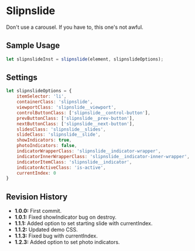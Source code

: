 # Slipnslide
Don't use a carousel. If you have to, this one's not awful.

## Sample Usage
``` javascript
let slipnslideInst = slipnslide(element, slipnslideOptions);
```

## Settings
``` javascript
let slipnslideOptions = {
    itemSelector: 'li',
    containerClass: 'slipnslide',
    viewportClass: 'slipnslide__viewport',
    controlButtonClass: ['slipnslide__control-button'],
    prevButtonClass: ['slipnslide__prev-button'],
    nextButtonClass: ['slipnslide__next-button'],
    slidesClass: 'slipnslide__slides',
    slideClass: 'slipnslide__slide',
    showIndicators: true,
    photoIndicators: false,
    indicatorWrapperClass: 'slipnslide__indicator-wrapper',
    indicatorInnerWrapperClass: 'slipnslide__indicator-inner-wrapper',
    indicatorItemClass: 'slipnslide__indicator',
    indicatorActiveClass: 'is-active',
    currentIndex: 0
}
```

## Revision History
* **1.0.0:** First commit.
* **1.0.1:** Fixed showIndicator bug on destroy.
* **1.1.1:** Added option to set starting slide with currentIndex.
* **1.1.2:** Updated demo CSS.
* **1.1.3:** Fixed bug with currentIndex.
* **1.2.3:** Added option to set photo indicators.
